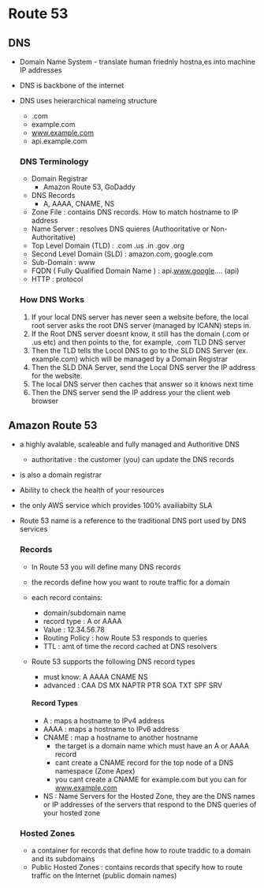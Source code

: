 # Route 53

## DNS
- Domain Name System - translate human friednly hostna,es into machine IP addresses
- DNS is backbone of the internet
- DNS uses heierarchical nameing structure
  - .com
  - example.com
  - www.example.com
  - api.example.com

   ### DNS Terminology
  - Domain Registrar
    - Amazon Route 53, GoDaddy
  - DNS Records
    - A, AAAA, CNAME, NS
  - Zone File : contains DNS records. How to match hostname to IP address
  - Name Server : resolves DNS quieres (Authooritative or Non-Authoritative)
  - Top Level Domain (TLD) : .com .us .in .gov .org
  - Second Level Domain (SLD) : amazon.com, google.com
  - Sub-Domain : www
  - FQDN ( Fully Qualified Domain Name ) : api.www.google.... (api)
  - HTTP : protocol

  ### How DNS Works
  1. If your local DNS server has never seen a website before, the local root server asks the root DNS server (managed by ICANN) steps in.
  2. If the Root DNS server doesnt know, it still has the domain (.com or .us etc) and then points to the, for example, .com TLD DNS server
  3. Then the TLD tells the Locol DNS to go to the SLD DNS Server (ex. example.com) which will be managed by a Domain Registrar
  4. Then the SLD DNA Server, send the Local DNS server the IP address for the website.
  5. The local DNS server then caches that answer so it knows next time
  6. Then the DNS server send the IP address your the client web browser
 
## Amazon Route 53
- a highly avalable, scaleable and fully managed and Authoritive DNS
  - authoritative : the customer (you) can update the DNS records
- is also a domain registrar
- Ability to check the health of your resources
- the only AWS service which provides 100% availiabilty SLA
- Route 53 name is a reference to the traditional DNS port used by DNS services

  ### Records
  - In Route 53 you will define many DNS records
  - the records define how you want to route traffic for a domain
  - each record contains:
    - domain/subdomain name
    - record type : A or AAAA
    - Value : 12.34.56.78
    - Routing Policy : how Route 53 responds to queries
    - TTL : amt of time the record cached at DNS resolvers
  - Route 53 supports the following DNS record types
    - must know: A AAAA CNAME NS
    - advanced : CAA DS MX NAPTR PTR SOA TXT SPF SRV

     #### Record Types
      - A : maps a hostname to IPv4 address
      - AAAA : maps a hostname to IPv6 address
      - CNAME : map a hostname to another hostname
        - the target is a domain name which must have an A or AAAA record
        - cant create a CNAME record for the top node of a DNS namespace (Zone Apex)
        - you cant create a CNAME for example.com but you can for www.example.com
      - NS : Name Servers for the Hosted Zone, they are the DNS names or IP addresses of the servers that respond to the DNS queries of your hosted zone
 
  ### Hosted Zones
  - a container for records that define how to route traddic to a domain and its subdomains
  - Public Hosted Zones : contains records that specify how to route traffic on the Internet (public domain names)
  
